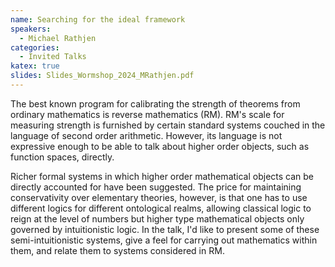 ```yaml
---
name: Searching for the ideal framework
speakers:
  - Michael Rathjen
categories:
  - Invited Talks
katex: true
slides: Slides_Wormshop_2024_MRathjen.pdf
---
```


The best known program for calibrating the strength of theorems from ordinary
mathematics is reverse mathematics (RM). RM's scale for measuring strength is
furnished by certain standard systems couched in the language of second order
arithmetic. However, its language is not expressive enough to be able to talk
about higher order objects, such as function spaces, directly.

Richer formal systems in which higher order mathematical objects can be
directly accounted for have been suggested. The price for maintaining
conservativity over elementary theories, however, is that one has to use
different logics for different ontological realms, allowing classical logic to
reign at the level of numbers but higher type mathematical objects only
governed by intuitionistic logic. In the talk, I'd like to present some of
these semi-intuitionistic systems, give a feel for carrying out mathematics
within them, and relate them to systems considered in RM.
